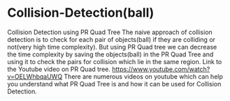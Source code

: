 # Collision-Detection(ball)
Collision Detection using PR Quad Tree
The naive approach of collision detection is to check for each pair of objects(ball) if they are colliding or not(very high time complexity).
But using PR Quad tree we can decrease the time complexity by saving the objects(ball) in the PR Quad Tree and using it to check the pairs for collision which lie in the same region.
Link to the Youtube video on PR Quad tree.
https://www.youtube.com/watch?v=OELWhbqaUWQ
There are numerous videos on youtube which can help you understand what PR Quad Tree is and how it can be used for Collision Detection.
